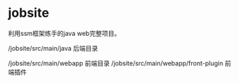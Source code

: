 # jobsite
利用ssm框架练手的java web完整项目。

/jobsite/src/main/java 后端目录

/jobsite/src/main/webapp 前端目录
  /jobsite/src/main/webapp/front-plugin 前端插件
